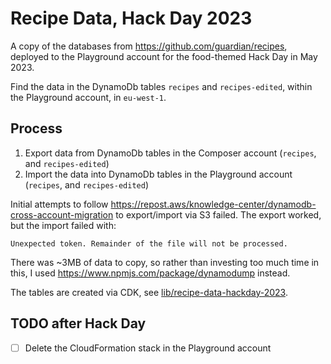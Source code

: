# Recipe Data, Hack Day 2023
A copy of the databases from https://github.com/guardian/recipes, deployed to the Playground account for the food-themed Hack Day in May 2023.

Find the data in the DynamoDb tables `recipes` and `recipes-edited`, within the Playground account, in `eu-west-1`.

## Process
1. Export data from DynamoDb tables in the Composer account (`recipes`, and `recipes-edited`)
2. Import the data into DynamoDb tables in the Playground account (`recipes`, and `recipes-edited`)

Initial attempts to follow https://repost.aws/knowledge-center/dynamodb-cross-account-migration to export/import via S3 failed.
The export worked, but the import failed with:

```log
Unexpected token. Remainder of the file will not be processed.
```

There was ~3MB of data to copy, so rather than investing too much time in this, I used https://www.npmjs.com/package/dynamodump instead.

The tables are created via CDK, see [lib/recipe-data-hackday-2023](lib/recipe-data-hackday-2023.ts).

## TODO after Hack Day
- [ ] Delete the CloudFormation stack in the Playground account
